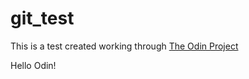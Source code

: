 # git_test
This is a test created working through [The Odin Project](theodinproject.com)

Hello Odin!